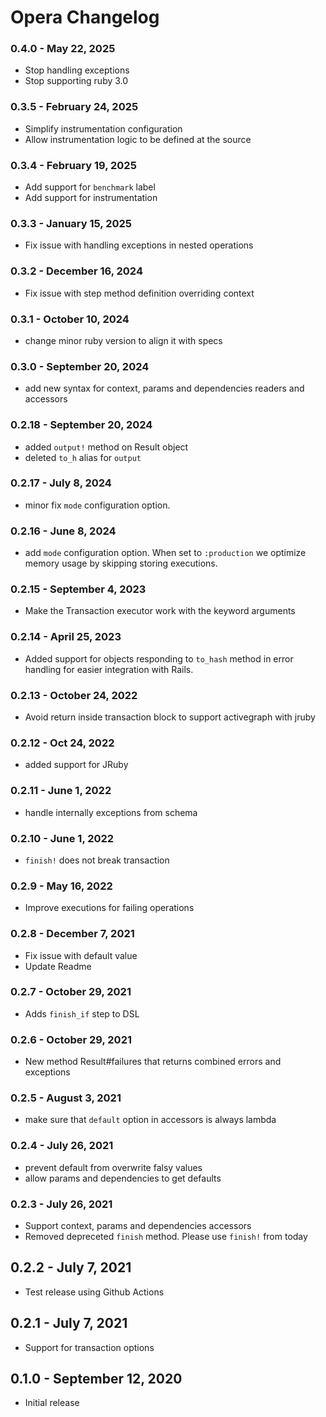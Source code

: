 # Opera Changelog

### 0.4.0 - May 22, 2025

- Stop handling exceptions
- Stop supporting ruby 3.0

### 0.3.5 - February 24, 2025

- Simplify instrumentation configuration
- Allow instrumentation logic to be defined at the source

### 0.3.4 - February 19, 2025

- Add support for `benchmark` label
- Add support for instrumentation

### 0.3.3 - January 15, 2025

- Fix issue with handling exceptions in nested operations

### 0.3.2 - December 16, 2024

- Fix issue with step method definition overriding context

### 0.3.1 - October 10, 2024

- change minor ruby version to align it with specs

### 0.3.0 - September 20, 2024

- add new syntax for context, params and dependencies readers and accessors

### 0.2.18 - September 20, 2024

- added `output!` method on Result object
- deleted `to_h` alias for `output`

### 0.2.17 - July 8, 2024

- minor fix `mode` configuration option.

### 0.2.16 - June 8, 2024

- add `mode` configuration option. When set to `:production` we optimize memory usage by skipping storing executions.

### 0.2.15 - September 4, 2023

- Make the Transaction executor work with the keyword arguments

### 0.2.14 - April 25, 2023

- Added support for objects responding to `to_hash` method in error handling for easier integration with Rails.

### 0.2.13 - October 24, 2022

- Avoid return inside transaction block to support activegraph with jruby

### 0.2.12 - Oct 24, 2022

- added support for JRuby

### 0.2.11 - June 1, 2022

- handle internally exceptions from schema

### 0.2.10 - June 1, 2022

- `finish!` does not break transaction

### 0.2.9 - May 16, 2022

- Improve executions for failing operations

### 0.2.8 - December 7, 2021

- Fix issue with default value
- Update Readme

### 0.2.7 - October 29, 2021

- Adds `finish_if` step to DSL

### 0.2.6 - October 29, 2021

- New method Result#failures that returns combined errors and exceptions

### 0.2.5 - August 3, 2021

- make sure that `default` option in accessors is always lambda

### 0.2.4 - July 26, 2021

- prevent default from overwrite falsy values
- allow params and dependencies to get defaults

### 0.2.3 - July 26, 2021

- Support context, params and dependencies accessors
- Removed depreceted `finish` method. Please use `finish!` from today

## 0.2.2 - July 7, 2021

- Test release using Github Actions

## 0.2.1 - July 7, 2021

- Support for transaction options

## 0.1.0 - September 12, 2020

- Initial release
